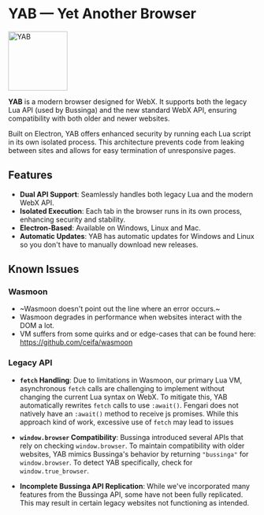 # YAB — Yet Another Browser

<img width="120" height="auto" alt="YAB" src="https://github.com/user-attachments/assets/a3d40b8b-d935-42e8-b657-278ebfd689a6" />


**YAB** is a modern browser designed for WebX. It supports both the legacy Lua API (used by Bussinga) and the new standard WebX API, ensuring compatibility with both older and newer websites.

Built on Electron, YAB offers enhanced security by running each Lua script in its own isolated process. This architecture prevents code from leaking between sites and allows for easy termination of unresponsive pages.

## Features

- **Dual API Support**: Seamlessly handles both legacy Lua and the modern WebX API.
- **Isolated Execution**: Each tab in the browser runs in its own process, enhancing security and stability.
- **Electron-Based**: Available on Windows, Linux and Mac.
- **Automatic Updates**: YAB has automatic updates for Windows and Linux so you don't have to manually download new releases.

## Known Issues

### Wasmoon
- ~Wasmoon doesn't point out the line where an error occurs.~
- Wasmoon degrades in performance when websites interact with the DOM a lot.
- VM suffers from some quirks and or edge-cases that can be found here: https://github.com/ceifa/wasmoon

### Legacy API

- **`fetch` Handling**: Due to limitations in Wasmoon, our primary Lua VM, asynchronous `fetch` calls are challenging to implement without changing the current Lua syntax on WebX. To mitigate this, YAB automatically rewrites `fetch` calls to use `:await()`. Fengari does not natively have an `:await()` method to receive js promises. While this approach kind of work, excessive use of `fetch` may lead to issues

- **`window.browser` Compatibility**: Bussinga introduced several APIs that rely on checking `window.browser`. To maintain compatibility with older websites, YAB mimics Bussinga's behavior by returning `"bussinga"` for `window.browser`. To detect YAB specifically, check for `window.true_browser`.

- **Incomplete Bussinga API Replication**: While we've incorporated many features from the Bussinga API, some have not been fully replicated. This may result in certain legacy websites not functioning as intended.
